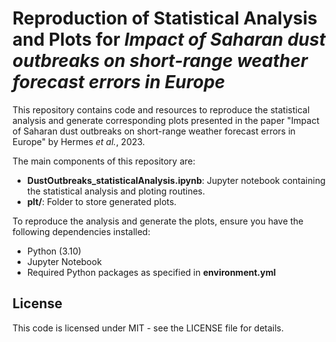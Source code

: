 # Reproduction of Statistical Analysis and Plots for *Impact of Saharan dust outbreaks on short-range weather forecast errors in Europe*
This repository contains code and resources to reproduce the statistical analysis and generate corresponding plots presented in the paper "Impact of Saharan dust outbreaks on short-range weather forecast errors in Europe" by Hermes *et al.*, 2023.

The main components of this repository are:
- **DustOutbreaks_statisticalAnalysis.ipynb**: Jupyter notebook containing the statistical analysis and ploting routines.
- **plt/**: Folder to store generated plots.

To reproduce the analysis and generate the plots, ensure you have the following dependencies installed:
- Python (3.10)
- Jupyter Notebook
- Required Python packages as specified in **environment.yml**

## License
This code is licensed under MIT - see the LICENSE file for details.
